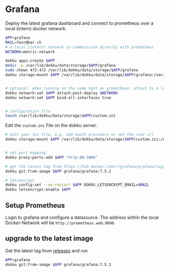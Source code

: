 # Grafana

Deploy the latest grafana dashboard and connect to prometheus over a local (intern) docker network.

```sh
APP=grafana
MAIL=foor@bar.ch
# a local (intern) network to communicate directly with prometheus
NETWORK=metric-network

dokku apps:create $APP
mkdir -p /var/lib/dokku/data/storage/$APP/grafana
sudo chown 472:472 /var/lib/dokku/data/storage/$APP/grafana
dokku storage:mount $APP /var/lib/dokku/data/storage/$APP/grafana:/var/lib/grafana


# optional: when running on the same host as prometheus: attach to a local network
dokku network:set $APP attach-post-deploy $NETWORK
dokku network:set $APP bind-all-interfaces true


# configuration file
touch /var/lib/dokku/data/storage/$APP/custom.ini
```

Edit the `custom.ini` File on the dokku server.

```sh
# edit your ini file, e.g. add oauth providers or set the root url
dokku storage:mount $APP /var/lib/dokku/data/storage/$APP/custom.ini:/etc/grafana/grafana.ini


# set port mapping
dokku proxy:ports-add $APP "http:80:3000"

# get the latest tag from https://hub.docker.com/r/grafana/grafana/tags
dokku git:from-image $APP grafana/grafana:7.5.2

# letsencrypt
dokku config:set --no-restart $APP DOKKU_LETSENCRYPT_EMAIL=$MAIL
dokku letsencrypt:enable $APP
```

## Setup Prometheus

Login to grafana and configure a datasource. The address within the local Docker-Network will be `http://prometheus.web:9090`.


## upgrade to the latest image

Get the latest tag from [releases](https://hub.docker.com/r/grafana/grafana/tags) and run

```sh
APP=grafana
dokku git:from-image $APP grafana/grafana:7.5.3
```